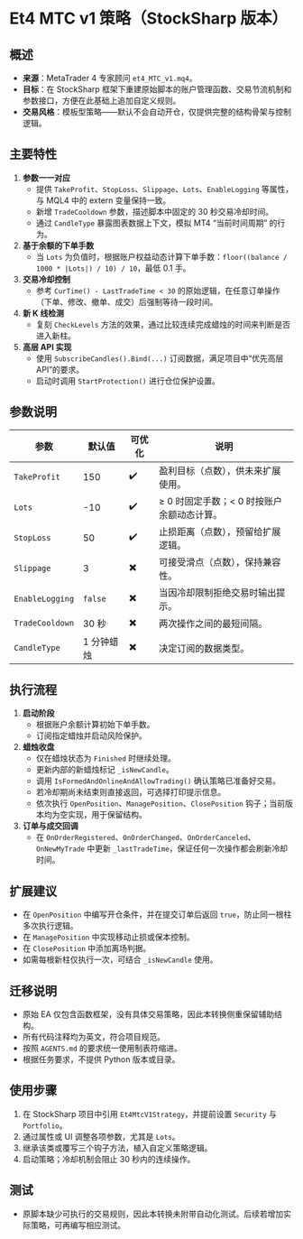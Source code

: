 # Et4 MTC v1 策略（StockSharp 版本）

## 概述
- **来源**：MetaTrader 4 专家顾问 `et4_MTC_v1.mq4`。
- **目标**：在 StockSharp 框架下重建原始脚本的账户管理函数、交易节流机制和参数接口，方便在此基础上追加自定义规则。
- **交易风格**：模板型策略——默认不会自动开仓，仅提供完整的结构骨架与控制逻辑。

## 主要特性
1. **参数一一对应**
   - 提供 `TakeProfit`、`StopLoss`、`Slippage`、`Lots`、`EnableLogging` 等属性，与 MQL4 中的 extern 变量保持一致。
   - 新增 `TradeCooldown` 参数，描述脚本中固定的 30 秒交易冷却时间。
   - 通过 `CandleType` 暴露图表数据上下文，模拟 MT4 “当前时间周期” 的行为。
2. **基于余额的下单手数**
   - 当 `Lots` 为负值时，根据账户权益动态计算下单手数：`floor((balance / 1000 * |Lots|) / 10) / 10`，最低 0.1 手。
3. **交易冷却控制**
   - 参考 `CurTime() - LastTradeTime < 30` 的原始逻辑，在任意订单操作（下单、修改、撤单、成交）后强制等待一段时间。
4. **新 K 线检测**
   - 复刻 `CheckLevels` 方法的效果，通过比较连续完成蜡烛的时间来判断是否进入新柱。
5. **高层 API 实现**
   - 使用 `SubscribeCandles().Bind(...)` 订阅数据，满足项目中“优先高层 API”的要求。
   - 启动时调用 `StartProtection()` 进行仓位保护设置。

## 参数说明
| 参数 | 默认值 | 可优化 | 说明 |
| --- | --- | --- | --- |
| `TakeProfit` | 150 | ✔️ | 盈利目标（点数），供未来扩展使用。 |
| `Lots` | -10 | ✔️ | ≥ 0 时固定手数；< 0 时按账户余额动态计算。 |
| `StopLoss` | 50 | ✔️ | 止损距离（点数），预留给扩展逻辑。 |
| `Slippage` | 3 | ✖️ | 可接受滑点（点数），保持兼容性。 |
| `EnableLogging` | `false` | ✖️ | 当因冷却限制拒绝交易时输出提示。 |
| `TradeCooldown` | 30 秒 | ✖️ | 两次操作之间的最短间隔。 |
| `CandleType` | 1 分钟蜡烛 | ✖️ | 决定订阅的数据类型。 |

## 执行流程
1. **启动阶段**
   - 根据账户余额计算初始下单手数。
   - 订阅指定蜡烛并启动风险保护。
2. **蜡烛收盘**
   - 仅在蜡烛状态为 `Finished` 时继续处理。
   - 更新内部的新蜡烛标记 `_isNewCandle`。
   - 调用 `IsFormedAndOnlineAndAllowTrading()` 确认策略已准备好交易。
   - 若冷却期尚未结束则直接返回，可选择打印提示信息。
   - 依次执行 `OpenPosition`、`ManagePosition`、`ClosePosition` 钩子；当前版本均为空实现，用于保留结构。
3. **订单与成交回调**
   - 在 `OnOrderRegistered`、`OnOrderChanged`、`OnOrderCanceled`、`OnNewMyTrade` 中更新 `_lastTradeTime`，保证任何一次操作都会刷新冷却时间。

## 扩展建议
- 在 `OpenPosition` 中编写开仓条件，并在提交订单后返回 `true`，防止同一根柱多次执行逻辑。
- 在 `ManagePosition` 中实现移动止损或保本控制。
- 在 `ClosePosition` 中添加离场判据。
- 如需每根新柱仅执行一次，可结合 `_isNewCandle` 使用。

## 迁移说明
- 原始 EA 仅包含函数框架，没有具体交易策略，因此本转换侧重保留辅助结构。
- 所有代码注释均为英文，符合项目规范。
- 按照 `AGENTS.md` 的要求统一使用制表符缩进。
- 根据任务要求，不提供 Python 版本或目录。

## 使用步骤
1. 在 StockSharp 项目中引用 `Et4MtcV1Strategy`，并提前设置 `Security` 与 `Portfolio`。
2. 通过属性或 UI 调整各项参数，尤其是 `Lots`。
3. 继承该类或覆写三个钩子方法，植入自定义策略逻辑。
4. 启动策略；冷却机制会阻止 30 秒内的连续操作。

## 测试
- 原脚本缺少可执行的交易规则，因此本转换未附带自动化测试。后续若增加实际策略，可再编写相应测试。
